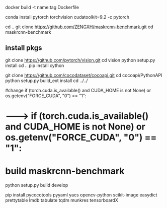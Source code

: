 docker build -t name:tag Dockerfile

conda install pytorch torchvision cudatoolkit=9.2 -c pytorch

cd ..
git clone https://github.com/ZENGXH/maskrcnn-benchmark.git
cd maskrcnn-benchmark

## install pkgs
git clone https://github.com/pytorch/vision.git
cd vision
python setup.py install
cd ..
pip install cython

git clone https://github.com/cocodataset/cocoapi.git
cd cocoapi/PythonAPI
python setup.py build_ext install
cd ../../

#change if (torch.cuda.is_available() and CUDA_HOME is not None) or os.getenv("FORCE_CUDA", "0") == "1": 
# ---> if (torch.cuda.is_available() and CUDA_HOME is not None) or os.getenv("FORCE_CUDA", "0") == "1":

# build maskrcnn-benchmark 
python setup.py build develop

pip install pycocotools pyyaml yacs opencv-python scikit-image easydict prettytable lmdb tabulate tqdm munkres tensorboardX

